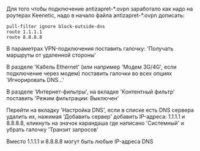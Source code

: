 Для того чтобы подключение antizapret-\*.ovpn заработало как надо на роутерах Keenetic, надо в начало файла antizapret-\*.ovpn дописать:

```
pull-filter ignore block-outside-dns
route 1.1.1.1
route 8.8.8.8
```

В параметрах VPN-подключения поставить галочку: 'Получать маршруты от удаленной стороны'

В разделе 'Кабель Ethernet' (или например 'Модем 3G/4G', если подключение через модем) поставить галочки во всех опциях 'Игнорировать DNS...'

В разделе 'Интернет-фильтры', на вкладке 'Контентный фильтр' поставить 'Режим фильтрации: Выключен'

Перейти на вкладку 'Настройка DNS', если в списке есть DNS сервера удалить их, нажимая 'Добавить сервер' добавить IP-адреса: 1.1.1.1 и 8.8.8.8, кликнуть на значок карандаша где написано 'Системный' и убрать галочку 'Транзит запросов'

Вместо 1.1.1.1 и 8.8.8.8 могут быть любые IP-адреса DNS

